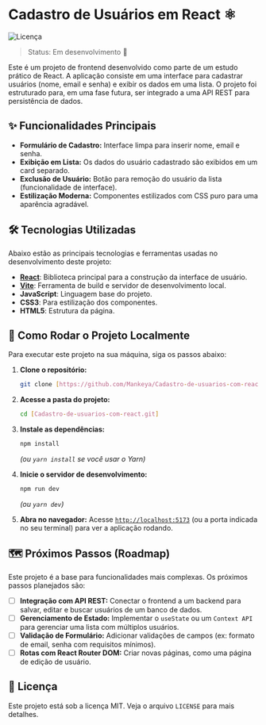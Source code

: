 # Cadastro de Usuários em React ⚛️

![Licença](https://img.shields.io/badge/licen%C3%A7a-MIT-blue.svg)
> Status: Em desenvolvimento 🚧

Este é um projeto de frontend desenvolvido como parte de um estudo prático de React. A aplicação consiste em uma interface para cadastrar usuários (nome, email e senha) e exibir os dados em uma lista. O projeto foi estruturado para, em uma fase futura, ser integrado a uma API REST para persistência de dados.


## ✨ Funcionalidades Principais

-   **Formulário de Cadastro:** Interface limpa para inserir nome, email e senha.
-   **Exibição em Lista:** Os dados do usuário cadastrado são exibidos em um card separado.
-   **Exclusão de Usuário:** Botão para remoção do usuário da lista (funcionalidade de interface).
-   **Estilização Moderna:** Componentes estilizados com CSS puro para uma aparência agradável.

## 🛠️ Tecnologias Utilizadas

Abaixo estão as principais tecnologias e ferramentas usadas no desenvolvimento deste projeto:

-   **[React](https://react.dev/)**: Biblioteca principal para a construção da interface de usuário.
-   **[Vite](https://vitejs.dev/)**: Ferramenta de build e servidor de desenvolvimento local.
-   **JavaScript**: Linguagem base do projeto.
-   **CSS3**: Para estilização dos componentes.
-   **HTML5**: Estrutura da página.

## 🚀 Como Rodar o Projeto Localmente

Para executar este projeto na sua máquina, siga os passos abaixo:

1.  **Clone o repositório:**
    ```sh
    git clone [https://github.com/Mankeya/Cadastro-de-usuarios-com-react.git].git
    ```

2.  **Acesse a pasta do projeto:**
    ```sh
    cd [Cadastro-de-usuarios-com-react.git]
    ```

3.  **Instale as dependências:**
    ```sh
    npm install
    ```
    *(ou `yarn install` se você usar o Yarn)*

4.  **Inicie o servidor de desenvolvimento:**
    ```sh
    npm run dev
    ```
    *(ou `yarn dev`)*

5.  **Abra no navegador:**
    Acesse [`http://localhost:5173`](http://localhost:5173) (ou a porta indicada no seu terminal) para ver a aplicação rodando.

## 🗺️ Próximos Passos (Roadmap)

Este projeto é a base para funcionalidades mais complexas. Os próximos passos planejados são:

-   [ ] **Integração com API REST:** Conectar o frontend a um backend para salvar, editar e buscar usuários de um banco de dados.
-   [ ] **Gerenciamento de Estado:** Implementar o `useState` ou um `Context API` para gerenciar uma lista com múltiplos usuários.
-   [ ] **Validação de Formulário:** Adicionar validações de campos (ex: formato de email, senha com requisitos mínimos).
-   [ ] **Rotas com React Router DOM:** Criar novas páginas, como uma página de edição de usuário.

## 📄 Licença

Este projeto está sob a licença MIT. Veja o arquivo `LICENSE` para mais detalhes.

